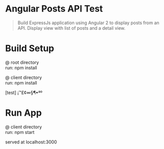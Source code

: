 # Angular Posts API Test

> Build ExpressJs application using Angular 2 to display posts from an API.  Display view with list of posts and a detail view.

# Build Setup

@ root directory  
run: npm install

@ client directory  
run: npm install

[test]
¡™£¢∞§¶•ªº

# Run App

@ client directory  
run: npm start


served at localhost:3000
